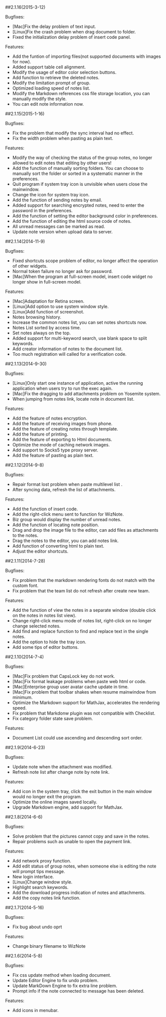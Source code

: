 ##2.1.16(2015-3-12)

Bugfixes:

- [Mac]Fix the delay problem of text input.
- [Linux]Fix the crash problem when drag document to folder.
- Fixed the initialization delay problem of insert code panel.

Features:

- Add the funtion of importing files(not supported documents with images for now).
- Added support table cell alignment.
- Modify the usage of editor color selection buttons.
- Add function to retrieve the deleted notes.
- Modify the limitation prompt of group.
- Optimized loading speed of notes list.
- Modify the Markdown references css file storage location, you can manually modify the style.
- You can edit note information now.


##2.1.15(2015-1-16)

Bugfixes:

- Fix the problem that modify the sync interval had no effect.
- Fix the width problem when pasting as plain text.

Features:

- Modify the way of checking the status of the group notes, no longer allowed to edit notes that editing by other users!
- Add the function of manually sorting folders. You can choose to manually sort the folder or sorted in a systematic manner in the preferences.
- Quit program if system tray icon is unvisible when users close the mainwindow.
- Change the icon for system tray icon.
- Add the function of sending notes by email.
- Added support for searching encrypted notes, need to enter the password in the preferences.
- Add the function of setting the editor background color in preferences.
- Add the function of editing the html source code of notes.
- All unread messages can be marked as read.
- Update note version when upload data to server.

##2.1.14(2014-11-9)

Bugfixes:

- Fixed shortcuts scope problem of editor, no longer affect the operation of other widgets.
- Normal token failure no longer ask for password.
- [Mac]When the program at full-screen model, insert code widget no longer show in full-screen model.

Features:

- [Mac]Adaptation for Retina screen.
- [Linux]Add option to use system window style.
- [Linux]Add function of screenshot.
- Notes browsing history.
- Increase the common notes list, you can set notes shortcuts now.
- Notes List sorted by access time.
- Set notes always on the top.
- Added support for multi-keyword search, use blank space to split keywords.
- Add creator information of notes to the document list.
- Too much registration will called for a verification code.

##2.1.13(2014-9-30)

Bugfixes:

- [Linux]Only start one instance of application, active the running application when users try to run the exec again.
- [Mac]Fix the dragging to add attachments problem on Yosemite system.
- When jumping from notes link, locate note in document list.

Features:

- Add the feature of notes encryption.
- Add the feature of receiving images from phone.
- Add the feature of creating notes through template.
- Add the feature of printing.
- Add the feature of exporting to Html documents.
- Optimize the mode of caching network images.
- Add support to Socks5 type proxy server.
- Add the feature of pasting as plain text.


##2.1.12(2014-9-8)

Bugfixes:

  - Repair format lost problem when paste multilevel list .
  - After syncing data, refresh the list of attachments.

Features:

  - Add the function of insert code.
  - Add the right-click menu sent to function for WizNote.
  - Biz group would display the number of unread notes.
  - Add the function of locating note position.
  - Drag and drop the image file to the editor, can add files as attachments to the notes.
  - Drag the notes to the editor, you can add notes link.
  - Add function of converting html to plain text.
  - Adjust the editor shortcuts.



##2.1.11(2014-7-28)

Bugfixes:

  - Fix problem that the markdown rendering fonts do not match with the custom font. 
  - Fix problem that the team list do not refresh after create new team. 

Features:

  - Add the function of view the notes in a separate window (double click on the notes in notes list view). 
  - Change right-click menu mode of notes list, right-click on no longer change selected notes. 
  - Add find and replace function to find and replace text in the single notes. 
  - Add the option to hide the tray icon. 
  - Add some tips of editor buttons.


##2.1.10(2014-7-4)

Bugfixes:

  - [Mac]Fix problem that CapsLock key do not work. 
  - [Mac]Fix format leakage problems when paste web html or code. 
  - [Mac]Enterprise group user avatar cache update in time. 
  - [Mac]Fix problem that toolbar shakes when resume mainwindow from minimum. 
  - Optimize the Markdown support for MathJax, accelerates the rendering speed. 
  - Fix problem that Markdonw plugin was not compatible with Checklist. 
  - Fix category folder state save problem. 

Features:

  - Document List could use ascending and descending sort order.


##2.1.9(2014-6-23)

Bugfixes:

  - Update note when the attachment was modified. 
  - Refresh note list after change note by note link.

Features:

  - Add icon in the system tray, click the exit button in the main window would no longer exit the program.
  - Optimize the online images saved locally.
  - Upgrade Markdown engine, add support for MathJax. 


##2.1.8(2014-6-6)

Bugfixes:

  - Solve problem that the pictures cannot copy and save in the notes. 
  - Repair problems such as unable to open the payment link.

Features:

  - Add network proxy function.
  - Add edit status of group notes, when someone else is editing the note will prompt tips message.
  - New login interface. 
  - [Linux]Change window style.
  - Highlight search keywords. 
  - Add the download progress indication of notes and attachments.
  - Add the copy notes link function.


##2.1.7(2014-5-16)

Bugfixes:

  - Fix bug about undo oprt

Features:

  - Change binary filename to WizNote


##2.1.6(2014-5-8)

Bugfixes:

  - Fix css update method when loading document.
  - Update Editor Engine to fix undo problem.
  - Update MarkDown Engine to fix extra line problem.
  - Prompt info if the note connected to message has been deleted.

Features:

  - Add icons in menubar.
